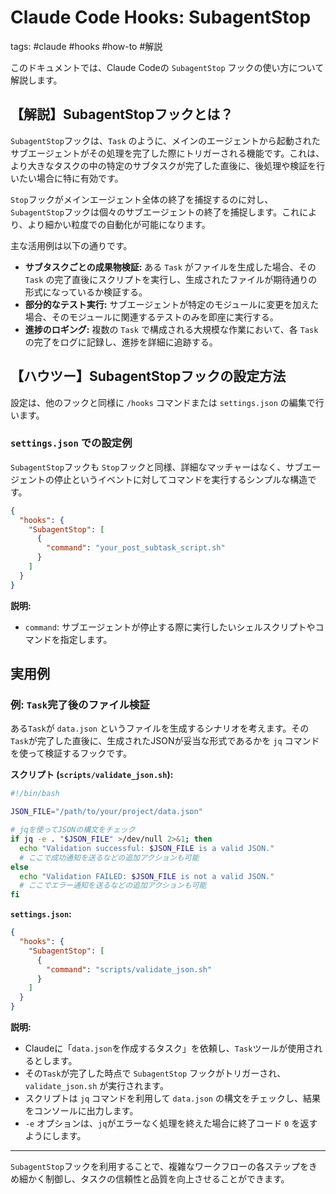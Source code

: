 # Claude Code Hooks: SubagentStop

tags: #claude #hooks #how-to #解説

このドキュメントでは、Claude Codeの `SubagentStop` フックの使い方について解説します。

## 【解説】SubagentStopフックとは？

`SubagentStop`フックは、`Task` のように、メインのエージェントから起動されたサブエージェントがその処理を完了した際にトリガーされる機能です。これは、より大きなタスクの中の特定のサブタスクが完了した直後に、後処理や検証を行いたい場合に特に有効です。

`Stop`フックがメインエージェント全体の終了を捕捉するのに対し、`SubagentStop`フックは個々のサブエージェントの終了を捕捉します。これにより、より細かい粒度での自動化が可能になります。

主な活用例は以下の通りです。

*   **サブタスクごとの成果物検証:** ある `Task` がファイルを生成した場合、その `Task` の完了直後にスクリプトを実行し、生成されたファイルが期待通りの形式になっているか検証する。
*   **部分的なテスト実行:** サブエージェントが特定のモジュールに変更を加えた場合、そのモジュールに関連するテストのみを即座に実行する。
*   **進捗のロギング:** 複数の `Task` で構成される大規模な作業において、各 `Task` の完了をログに記録し、進捗を詳細に追跡する。

## 【ハウツー】SubagentStopフックの設定方法

設定は、他のフックと同様に `/hooks` コマンドまたは `settings.json` の編集で行います。

### `settings.json` での設定例

`SubagentStop`フックも `Stop`フックと同様、詳細なマッチャーはなく、サブエージェントの停止というイベントに対してコマンドを実行するシンプルな構造です。

```json
{
  "hooks": {
    "SubagentStop": [
      {
        "command": "your_post_subtask_script.sh"
      }
    ]
  }
}
```

**説明:**

*   `command`: サブエージェントが停止する際に実行したいシェルスクリプトやコマンドを指定します。

## 実用例

### 例: `Task`完了後のファイル検証

ある`Task`が `data.json` というファイルを生成するシナリオを考えます。その`Task`が完了した直後に、生成されたJSONが妥当な形式であるかを `jq` コマンドを使って検証するフックです。

**スクリプト (`scripts/validate_json.sh`):**

```bash
#!/bin/bash

JSON_FILE="/path/to/your/project/data.json"

# jqを使ってJSONの構文をチェック
if jq -e . "$JSON_FILE" >/dev/null 2>&1; then
  echo "Validation successful: $JSON_FILE is a valid JSON."
  # ここで成功通知を送るなどの追加アクションも可能
else
  echo "Validation FAILED: $JSON_FILE is not a valid JSON."
  # ここでエラー通知を送るなどの追加アクションも可能
fi
```

**`settings.json`:**

```json
{
  "hooks": {
    "SubagentStop": [
      {
        "command": "scripts/validate_json.sh"
      }
    ]
  }
}
```

**説明:**

*   Claudeに「`data.json`を作成するタスク」を依頼し、`Task`ツールが使用されるとします。
*   その`Task`が完了した時点で `SubagentStop` フックがトリガーされ、`validate_json.sh` が実行されます。
*   スクリプトは `jq` コマンドを利用して `data.json` の構文をチェックし、結果をコンソールに出力します。
*   `-e` オプションは、`jq`がエラーなく処理を終えた場合に終了コード `0` を返すようにします。

---

`SubagentStop`フックを利用することで、複雑なワークフローの各ステップをきめ細かく制御し、タスクの信頼性と品質を向上させることができます。
